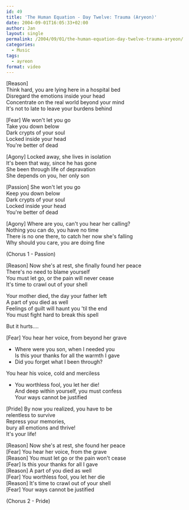 ```yaml
---
id: 49
title: 'The Human Equation - Day Twelve: Trauma (Aryeon)'
date: 2004-09-01T16:05:33+02:00
author: Jan
layout: single
permalink: /2004/09/01/the-human-equation-day-twelve-trauma-aryeon/
categories:
  - Music
tags:
  - ayreon
format: video
---
```

[Reason]  
Think hard, you are lying here in a hospital bed  
Disregard the emotions inside your head  
Concentrate on the real world beyond your mind  
It's not to late to leave your burdens behind

[Fear] We won't let you go  
Take you down below  
Dark crypts of your soul  
Locked inside your head  
You're better of dead

[Agony] Locked away, she lives in isolation  
It's been that way, since he has gone  
She been through life of depravation  
She depends on you, her only son

[Passion] She won't let you go  
Keep you down below  
Dark crypts of your soul  
Locked inside your head  
You're better of dead

[Agony] Where are you, can't you hear her calling?  
Nothing you can do, you have no time  
There is no one there, to catch her now she's falling  
Why should you care, you are doing fine

(Chorus 1 - Passion)

[Reason] Now she's at rest, she finally found her peace  
There's no need to blame yourself  
You must let go, or the pain will never cease  
It's time to crawl out of your shell

Your mother died, the day your father left  
A part of you died as well  
Feelings of guilt will haunt you 'til the end  
You must fight hard to break this spell

But it hurts....

[Fear] You hear her voice, from beyond her grave  
- Where were you son, when I needed you  
Is this your thanks for all the warmth I gave  
- Did you forget what I been through?

You hear his voice, cold and merciless  
- You worthless fool, you let her die!  
And deep within yourself, you must confess  
Your ways cannot be justified

[Pride] By now you realized, you have to be  
relentless to survive  
Repress your memories,  
bury all emotions and thrive!  
It's your life!

[Reason] Now she's at rest, she found her peace  
[Fear] You hear her voice, from the grave  
[Reason] You must let go or the pain won't cease  
[Fear] Is this your thanks for all I gave  
[Reason] A part of you died as well  
[Fear] You worthless fool, you let her die  
[Reason] It's time to crawl out of your shell  
[Fear] Your ways cannot be justified

(Chorus 2 - Pride)